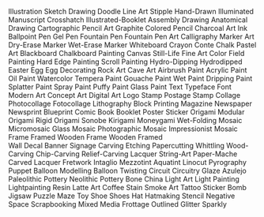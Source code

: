 Illustration 
Sketch 
Drawing 
Doodle
Line Art 
Stipple
Hand-Drawn 
Illuminated Manuscript
Crosshatch 
Illustrated-Booklet
Assembly Drawing
Anatomical Drawing
Cartographic
Pencil Art 
Graphite
Colored Pencil
Charcoal Art 
Ink
Ballpoint Pen
Gel Pen
Fountain Pen
Fountain Pen Art
Calligraphy
Marker Art 
Dry-Erase Marker
Wet-Erase Marker
Whiteboard
Crayon
Conte
Chalk
Pastel Art 
Blackboard
Chalkboard
Painting 
Canvas
Still-Life
Fine Art
Color Field Painting
Hard Edge Painting
Scroll Painting
Hydro-Dipping
Hydrodipped
Easter Egg
Egg Decorating
Rock Art
Cave Art
Airbrush
Paint 
Acrylic Paint 
Oil Paint 
Watercolor
Tempera Paint
Gouache Paint
Wet Paint
Dripping Paint
Splatter Paint
Spray Paint
Puffy Paint 
Glass Paint
Text
Typeface
Font
Modern Art
Concept Art
Digital Art
Logo
Stamp
Postage Stamp
Collage
Photocollage
Fotocollage
Lithography
Block Printing
Magazine
Newspaper
Newsprint
Blueprint
Comic Book
Booklet
Poster
Sticker
Origami 
Modular Origami
Rigid Origami
Sonobe
Kirigami
Moneygami
Wet-Folding
Mosaic
Micromosaic
Glass Mosaic
Photographic Mosaic
Impressionist Mosaic
Frame
Framed
Wooden Frame
Wooden Framed  
Wall Decal
Banner
Signage
Carving 
Etching
Papercutting
Whittling
Wood-Carving
Chip-Carving
Relief-Carving
Lacquer
String-Art
Paper-Mache
Carved Lacquer
Fretwork
Intaglio
Mezzotint
Aquatint
Linocut
Pyrography
Puppet
Balloon Modelling
Balloon Twisting
Circuit
Circuitry
Glaze
Azulejo
Paleolithic Pottery
Neolithic Pottery
Bone China
Light Art
Light Painting
Lightpainting
Resin
Latte Art
Coffee Stain
Smoke Art
Tattoo
Sticker Bomb
Jigsaw
Puzzle
Maze
Toy
Shoe
Shoes
Hat
Hatmaking
Stencil
Negative Space
Scrapbooking
Mixed Media
Frottage
Outlined 
Glitter
Sparkly
